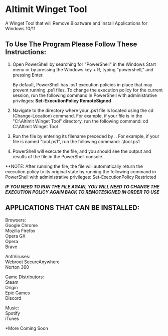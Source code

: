 # Altimit Winget Tool
A Winget Tool that will Remove Bloatware and Install Applications for Windows 10/11

<h2>To Use The Program Please Follow These Instructions:</h2>

1. Open PowerShell by searching for "PowerShell" in the Windows Start menu or by pressing the Windows key + R, typing "powershell," and pressing Enter.

	By default, PowerShell has .ps1 execution policies in place that may prevent running .ps1 files. To change the execution policy for the current session, run the following command in PowerShell with administrative privileges: <strong>Set-ExecutionPolicy RemoteSigned</strong>

2. Navigate to the directory where your .ps1 file is located using the cd (Change-Location) command. For example, if your file is in the "C:\Altimit Winget Tool" directory, run the following command: cd C:\Altimit Winget Tool

3. Run the file by entering its filename preceded by .\. For example, if your file is named "tool.ps1", run the following command: .\tool.ps1


4. PowerShell will execute the file, and you should see the output and results of the file in the PowerShell console.

**NOTE: After running the file, the file will automatically return the execution policy to its original state by running the following command in PowerShell with administrative privileges: Set-ExecutionPolicy Restricted

***IF YOU NEED TO RUN THE FILE AGAIN, YOU WILL NEED TO CHANGE THE EXECUTION POLICY AGAIN BACK TO REMOTESIGNED IN ORDER TO USE***



<h2>APPLICATIONS THAT CAN BE INSTALLED:</h2>

Browsers:<br>
Google Chrome<br>
Mozilla Firefox<br>
Opera GX<br>
Opera<br>
Brave<br>

AntiViruses:<br>
Webroot SecureAnywhere<br>
Norton 360<br>

Game Distributors:<br>
Steam<br>
Origin<br>
Epic Games<br>
Discord<br>

Music:<br>
Spotify<br>
iTunes<br>



*More Coming Soon
